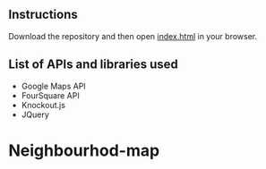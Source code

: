 
## Instructions

Download the repository and then open [index.html](index.html) in your browser.

## List of APIs and libraries used

- Google Maps API
- FourSquare API
- Knockout.js
- JQuery
# Neighbourhod-map
